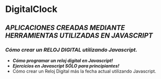 # DigitalClock

## **_APLICACIONES CREADAS MEDIANTE HERRAMIENTAS UTILIZADAS EN JAVASCRIPT_**

### **_Cómo crear un RELOJ DIGITAL utilizando Javascript._**

- **_Cómo programar un reloj digital en Javascript!_**
- **_Ejercicios en Javascript SÓLO para principiantes!_**
- Cómo crear un Reloj Digital más la fecha actual utilizando Javascript.
